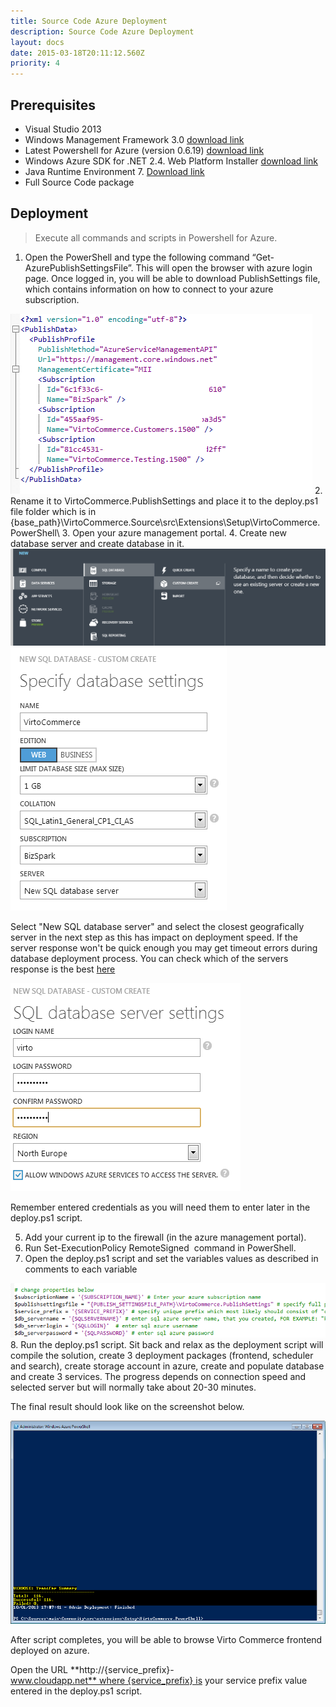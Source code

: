 ```yaml
---
title: Source Code Azure Deployment
description: Source Code Azure Deployment
layout: docs
date: 2015-03-18T20:11:12.560Z
priority: 4
---
```

## Prerequisites

* Visual Studio 2013
* Windows Management Framework 3.0 <a href="http://www.microsoft.com/en-us/download/details.aspx?id=34595" rel="nofollow">download link</a>
* Latest Powershell for Azure (version 0.6.19) <a href="http://az412849.vo.msecnd.net/downloads02/windowsazure-powershell.0.6.19.msi" rel="nofollow">download link</a>
* Windows Azure SDK for .NET 2.4. Web Platform Installer <a href="http://www.microsoft.com/en-us/download/details.aspx?id=43709" rel="nofollow">download link</a>
* Java Runtime Environment 7. <a href="http://www.oracle.com/technetwork/java/javase/downloads/java-se-jre-7-download-432155.html" rel="nofollow">Download link</a>
* Full Source Code package

## Deployment

> Execute all commands and scripts in Powershell for Azure.

1. Open the PowerShell and type the following command “Get-AzurePublishSettingsFile”. This will open the browser with azure login page. Once logged in, you will be able to download PublishSettings file, which contains information on how to connect to your azure subscription.
  <img src="../../../assets/images/docs/image2013-10-2 16_10_30.png" />
2. Rename it to VirtoCommerce.PublishSettings and place it to the deploy.ps1 file folder which is in {base_path}\VirtoCommerce.Source\src\Extensions\Setup\VirtoCommerce.PowerShell\
3. Open your azure management portal.
4. Create new database server and create database in it.
  <img src="../../../assets/images/docs/image2013-10-1 17_26_50.png" />
  <img src="../../../assets/images/docs/image2013-10-1 17_28_25.png" />

Select "New SQL database server" and select the closest geografically server in the next step as this has impact on deployment speed. If the server response won't be quick enough you may get timeout errors during database deployment process. You can check which of the servers response is the best <a href="http://azureping.info/" rel="nofollow">here</a>

<img src="../../../assets/images/docs/image2013-10-1 17_32_4.png" />

Remember entered credentials as you will need them to enter later in the deploy.ps1 script.

5. Add your current ip to the firewall (in the azure management portal).
6. Run Set-ExecutionPolicy RemoteSigned  command in PowerShell.
7. Open the deploy.ps1 script and set the variables values as described in comments to each variable
  <img src="../../../assets/images/docs/image2013-10-1 17_17_54.png" />
8. Run the deploy.ps1 script. Sit back and relax as the deployment script will compile the solution, create 3 deployment packages (frontend, scheduler and search), create storage account in azure, create and populate database and create 3 services. The progress depends on connection speed and selected server but will normally take about 20-30 minutes.

The final result should look like on the screenshot below.

<img src="../../../assets/images/docs/image2013-10-1 17_10_37.png" />

After script completes, you will be able to browse Virto Commerce frontend deployed on azure.

Open the URL **http://{service_prefix}-www.cloudapp.net** where {service_prefix} is your service prefix value entered in the deploy.ps1 script.